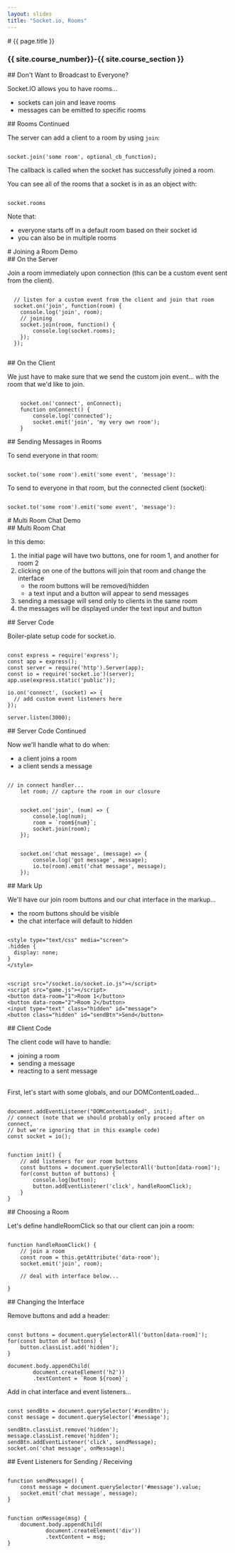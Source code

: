 ```yaml
---
layout: slides
title: "Socket.io, Rooms"
---
```

<section markdown="block" class="intro-slide">
# {{ page.title }}

### {{ site.course_number}}-{{ site.course_section }}

<p><small></small></p>
</section>



<section markdown="block">
## Don't Want to Broadcast to Everyone?

Socket.IO allows you to have rooms...

* sockets can join and leave rooms
* messages can be emitted to specific rooms
</section>

<section markdown="block">
## Rooms Continued

The server can add a client to a room by using <code>join</code>:

<pre><code data-trim contenteditable>
socket.join('some room', optional_cb_function);
</code></pre>

The callback is called when the socket has successfully joined a room.

You can see all of the rooms that a socket is in as an object with:

<pre><code data-trim contenteditable>
socket.rooms
</code></pre>

Note that: 

* everyone starts off in a default room based on their socket id
* you can also be in multiple rooms
</section>

<section markdown="block">
# Joining a Room Demo

</section>
<section markdown="block">
## On the Server

Join a room immediately upon connection (this can be a custom event sent from the client).

<pre><code data-trim contenteditable>
  // listen for a custom event from the client and join that room
  socket.on('join', function(room) {
    console.log('join', room);
    // joining 
    socket.join(room, function() {
        console.log(socket.rooms); 
    });
  });

</code></pre>
</section>


<section markdown="block">
## On the Client

We just have to make sure that we send the custom join event... with the room that we'd like to join.

<pre><code data-trim contenteditable>
	socket.on('connect', onConnect);
	function onConnect() {
		console.log('connected');
		socket.emit('join', 'my very own room');
	}
</code></pre>
</section>

<section markdown="block">
## Sending Messages in Rooms

To send everyone in that room:

<pre><code data-trim contenteditable>
socket.to('some room').emit('some event', 'message'):
</code></pre>

To send to everyone in that room, but the connected client (socket):

<pre><code data-trim contenteditable>
socket.to('some room').emit('some event', 'message'):
</code></pre>
</section>

<section markdown="block">
# Multi Room Chat Demo

</section>

<section markdown="block">
## Multi Room Chat

In this demo:

1. the initial page will have two buttons, one for room 1, and another for room 2
2. clicking on one of the buttons will join that room and change the interface
    * the room buttons will be removed/hidden
    * a text input and a button will appear to send messages
3. sending a message will send only to clients in the same room
4. the messages will be displayed under the text input and button
</section>


<section markdown="block">
## Server Code

Boiler-plate setup code for socket.io.

<pre><code data-trim contenteditable>
const express = require('express');
const app = express();
const server = require('http').Server(app);
const io = require('socket.io')(server);
app.use(express.static('public'));

io.on('connect', (socket) => {
  // add custom event listeners here
});

server.listen(3000);
</code></pre>

</section>

<section markdown="block">
## Server Code Continued

Now we'll handle what to do when:

* a client joins a room
* a client sends a message

<pre><code data-trim contenteditable>
// in connect handler...
    let room; // capture the room in our closure
</code></pre>

<pre><code data-trim contenteditable>
    socket.on('join', (num) => {
        console.log(num);
        room = `room${num}`;
        socket.join(room);
    });
</code></pre>

<pre><code data-trim contenteditable>
    socket.on('chat message', (message) => {
        console.log('got message', message);
        io.to(room).emit('chat message', message);
    });
</code></pre>
</section>

<section markdown="block">
## Mark Up

We'll have our join room buttons and our chat interface in the markup...

* the room buttons should be visible
* the chat interface will default to hidden

<pre><code data-trim contenteditable>
&lt;style type="text/css" media="screen"&gt;
.hidden {
  display: none;
}
&lt;/style&gt;
</code></pre>
<pre><code data-trim contenteditable>
&lt;script src="/socket.io/socket.io.js"&gt;&lt;/script&gt;
&lt;script src="game.js"&gt;&lt;/script&gt;
&lt;button data-room="1"&gt;Room 1&lt;/button&gt;
&lt;button data-room="2"&gt;Room 2&lt;/button&gt;
&lt;input type="text" class="hidden" id="message"&gt;
&lt;button class="hidden" id="sendBtn"&gt;Send&lt;/button&gt;
</code></pre>
</section>

<section markdown="block">
## Client Code

The client code will have to handle:

* joining a room
* sending a message
* reacting to a sent message

<br> 
First, let's start with some globals, and our DOMContentLoaded...

<pre><code data-trim contenteditable>
document.addEventListener("DOMContentLoaded", init);
// connect (note that we should probably only proceed after on connect,
// but we're ignoring that in this example code)
const socket = io();
</code></pre>

<pre><code data-trim contenteditable>
function init() {
    // add listeners for our room buttons
    const buttons = document.querySelectorAll('button[data-room]');
    for(const button of buttons) {
        console.log(button);
        button.addEventListener('click', handleRoomClick); 
    }
}
</code></pre>

</section>

<section markdown="block">
## Choosing a Room

Let's define handleRoomClick so that our client can join a room:

<pre><code data-trim contenteditable>
function handleRoomClick() {
    // join a room
    const room = this.getAttribute('data-room');
    socket.emit('join', room);

    // deal with interface below...
    
}
</code></pre>

</section>

<section markdown="block">
## Changing the Interface

Remove buttons and add a header:

<pre><code data-trim contenteditable>
const buttons = document.querySelectorAll('button[data-room]');
for(const button of buttons) {
    button.classList.add('hidden');
}

document.body.appendChild(
        document.createElement('h2'))
        .textContent = `Room ${room}`;
</code></pre>

Add in chat interface and event listeners...

<pre><code data-trim contenteditable>
const sendBtn = document.querySelector('#sendBtn');
const message = document.querySelector('#message');

sendBtn.classList.remove('hidden');
message.classList.remove('hidden');
sendBtn.addEventListener('click', sendMessage);
socket.on('chat message', onMessage);
</code></pre>

</section>
<section markdown="block">
## Event Listeners for Sending / Receiving

<pre><code data-trim contenteditable>
function sendMessage() {
    const message = document.querySelector('#message').value;
    socket.emit('chat message', message);
}
</code></pre>

<pre><code data-trim contenteditable>
function onMessage(msg) {
    document.body.appendChild(
            document.createElement('div')) 
            .textContent = msg;
}
</code></pre>

</section>
